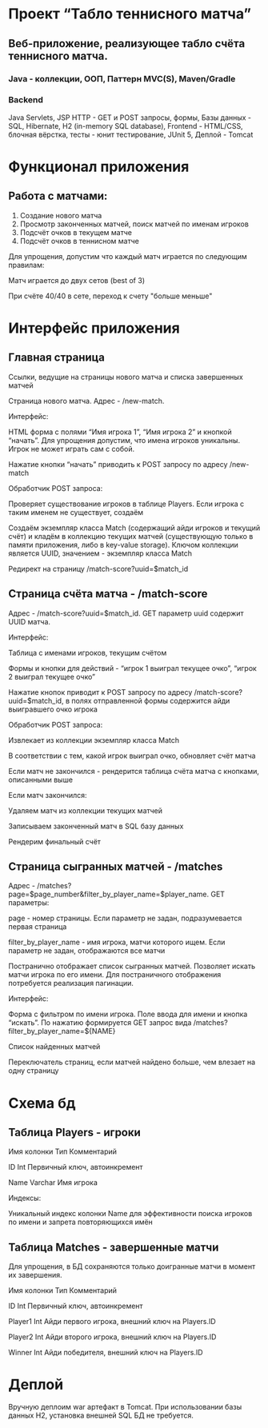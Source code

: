 # Проект “Табло теннисного матча” #
## Веб-приложение, реализующее табло счёта теннисного матча.

### Java - коллекции, ООП, Паттерн MVC(S), Maven/Gradle  

### Backend

Java Servlets, JSP HTTP - GET и POST запросы, формы, Базы данных - SQL, Hibernate, H2 (in-memory SQL database), Frontend - HTML/CSS, блочная вёрстка, тесты - юнит тестирование, JUnit 5, Деплой - Tomcat

# Функционал приложения #
## Работа с матчами:

1. Создание нового матча
2. Просмотр законченных матчей, поиск матчей по именам игроков
3. Подсчёт очков в текущем матче
4. Подсчёт очков в теннисном матче

Для упрощения, допустим что каждый матч играется по следующим правилам:

Матч играется до двух сетов (best of 3)

При счёте 40/40 в сете, переход к счету "больше меньше"

# Интерфейс приложения

## Главная страница 

Ссылки, ведущие на страницы нового матча и списка завершенных матчей

Страница нового матча. Адрес - /new-match.

Интерфейс:

HTML форма с полями “Имя игрока 1”, “Имя игрока 2” и кнопкой “начать”. Для упрощения допустим, что имена игроков уникальны. Игрок не может играть сам с собой.

Нажатие кнопки “начать” приводить к POST запросу по адресу /new-match

Обработчик POST запроса:

Проверяет существование игроков в таблице Players. Если игрока с таким именем не существует, создаём

Создаём экземпляр класса Match (содержащий айди игроков и текущий счёт) и кладём в коллекцию текущих матчей (существующую только в памяти приложения, либо в key-value storage). Ключом коллекции является UUID, значением - экземпляр класса Match

Редирект на страницу /match-score?uuid=$match_id

## Страница счёта матча - /match-score

Адрес - /match-score?uuid=$match_id. GET параметр uuid содержит UUID матча.

Интерфейс:

Таблица с именами игроков, текущим счётом

Формы и кнопки для действий - “игрок 1 выиграл текущее очко”, “игрок 2 выиграл текущее очко”

Нажатие кнопок приводит к POST запросу по адресу /match-score?uuid=$match_id, в полях отправленной формы содержится айди выигравшего очко игрока

Обработчик POST запроса:

Извлекает из коллекции экземпляр класса Match

В соответствии с тем, какой игрок выиграл очко, обновляет счёт матча

Если матч не закончился - рендерится таблица счёта матча с кнопками, описанными выше

Если матч закончился:

Удаляем матч из коллекции текущих матчей

Записываем законченный матч в SQL базу данных

Рендерим финальный счёт

## Страница сыгранных матчей - /matches #

Адрес - /matches?page=$page_number&filter_by_player_name=$player_name. GET параметры:

page - номер страницы. Если параметр не задан, подразумевается первая страница

filter_by_player_name - имя игрока, матчи которого ищем. Если параметр не задан, отображаются все матчи

Постранично отображает список сыгранных матчей. Позволяет искать матчи игрока по его имени. Для постраничного отображения потребуется реализация пагинации.

Интерфейс:

Форма с фильтром по имени игрока. Поле ввода для имени и кнопка “искать”. По нажатию формируется GET запрос вида /matches?filter_by_player_name=${NAME}

Список найденных матчей

Переключатель страниц, если матчей найдено больше, чем влезает на одну страницу

# Схема бд

## Таблица Players - игроки 

Имя колонки	Тип	Комментарий

ID	Int	Первичный ключ, автоинкремент

Name	Varchar	Имя игрока

Индексы:

Уникальный индекс колонки Name для эффективности поиска игроков по имени и запрета повторяющихся имён

## Таблица Matches - завершенные матчи

Для упрощения, в БД сохраняются только доигранные матчи в момент их завершения.

Имя колонки	Тип	Комментарий

ID	Int	Первичный ключ, автоинкремент

Player1	Int	Айди первого игрока, внешний ключ на Players.ID

Player2	Int	Айди второго игрока, внешний ключ на Players.ID

Winner	Int	Айди победителя, внешний ключ на Players.ID

# Деплой

Вручную деплоим war артефакт в Tomcat. При использовании базы данных H2, установка внешней SQL БД не требуется.
